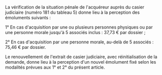 La vérification de la situation pénale de l'acquéreur auprès du casier judiciaire (numéro 181 du tableau 5) donne lieu à la perception des émoluments suivants :

1° En cas d'acquisition par une ou plusieurs personnes physiques ou par une personne morale jusqu'à 5 associés inclus : 37,73 € par dossier ;

2° En cas d'acquisition par une personne morale, au-delà de 5 associés : 75,46 € par dossier.

Le renouvellement de l'extrait de casier judiciaire, avec réinitialisation de la demande, donne lieu à la perception d'un nouvel émolument fixé selon les modalités prévues aux 1° et 2° du présent article.
